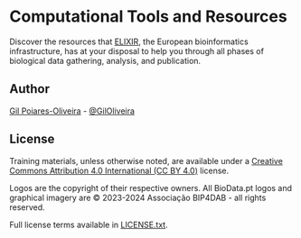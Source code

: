 # Computational Tools and Resources

Discover the resources that [ELIXIR](https://elixir-europe.org), the European bioinformatics infrastructure, has at your disposal to help you through all phases of biological data gathering, analysis, and publication.

## Author

[Gil Poiares-Oliveira](mailto:gpo@biodata.pt) - [@GilOliveira](https://github.com/GilOliveira)

## License

Training materials, unless otherwise noted, are available under a [Creative Commons Attribution 4.0 International (CC BY 4.0)](https://creativecommons.org/licenses/by/4.0/) license.

Logos are the copyright of their respective owners. All BioData.pt logos and graphical imagery are © 2023-2024 Associação BIP4DAB - all rights reserved.

Full license terms available in [LICENSE.txt](LICENSE.txt).

